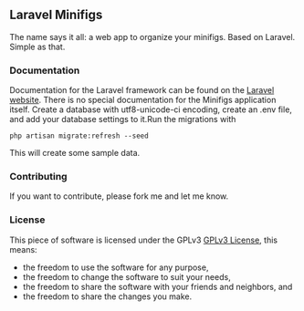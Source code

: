 ## Laravel Minifigs
The name says it all: a web app to organize your minifigs. Based on Laravel. Simple as that.

### Documentation
Documentation for the Laravel framework can be found on the [Laravel website](http://laravel.com/docs).
There is no special documentation for the Minifigs application itself. Create a database with utf8-unicode-ci encoding, create an .env file, and add your database settings to it.Run the migrations with
```shell
php artisan migrate:refresh --seed
```
This will create some sample data.

### Contributing
If you want to contribute, please fork me and let me know.

### License
This piece of software is licensed under the GPLv3 [GPLv3 License](http://www.gnu.org/licenses/gpl-3.0.en.html), this means:
* the freedom to use the software for any purpose,
* the freedom to change the software to suit your needs,
* the freedom to share the software with your friends and neighbors, and
* the freedom to share the changes you make.